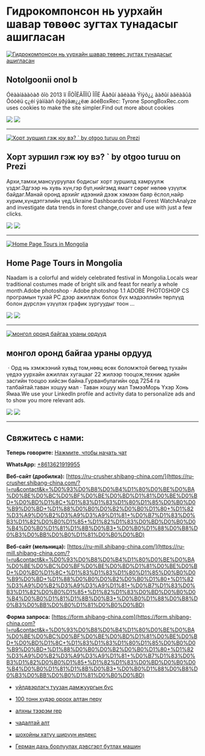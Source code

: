 # Гидрокомпонсон нь уурхайн шавар төвөөс зугтах тунадасыг ашигласан

<a href="https://swt.shibang-china.com/?l=ru&img&k=%D0%93%D0%B8%D0%B4%D1%80%D0%BE%D0%BA%D0%BE%D0%BC%D0%BF%D0%BE%D0%BD%D1%81%D0%BE%D0%BD+%D0%BD%D1%8C+%D1%83%D1%83%D1%80%D1%85%D0%B0%D0%B9%D0%BD+%D1%88%D0%B0%D0%B2%D0%B0%D1%80+%D1%82%D3%A9%D0%B2%D3%A9%D3%A9%D1%81+%D0%B7%D1%83%D0%B3%D1%82%D0%B0%D1%85+%D1%82%D1%83%D0%BD%D0%B0%D0%B4%D0%B0%D1%81%D1%8B%D0%B3+%D0%B0%D1%88%D0%B8%D0%B3%D0%BB%D0%B0%D1%81%D0%B0%D0%BD" target="_blank">![Гидрокомпонсон нь уурхайн шавар төвөөс зугтах тунадасыг ашигласан](http://static.shibang-china.com/all-800x300/814.jpg)</a>

## Notolgoonii onol b
&#211;&#235;&#224;&#224;&#237;&#225;&#224;&#224;&#242;&#224;&#240; &#245;&#238;&#242; 2013 &#238;&#237; &#205;&#206;&#210;&#206;&#203;&#195;&#206;&#206;&#205;&#219; &#206;&#205;&#206;&#203; &#195;&#224;&#240;&#251;&#237; &#224;&#226;&#235;&#224;&#227;&#224; &#221;&#237;&#253;&#245;&#191;&#191; &#227;&#224;&#240;&#251;&#237; &#224;&#226;&#235;&#224;&#227;&#251;&#227; &#213;&#243;&#243;&#235;&#252; &#231;&#191;&#233;&#237; &#255;&#224;&#236;&#237;&#224;&#224;&#241; &#245;&#253;&#240;&#253;&#227;&#230;&#191;&#191;&#235;&#230; &#225;&#243;&#233;BoxRec: Tyrone SpongBoxRec.com uses cookies to make the site simpler.Find out more about cookies


<a href="https://whatsapp.shibangsoft.com/WhatsApp.php" target="_blank" title="WhatsApp">![](http://static.shibang-china.com/icon/whatsapp.png)</a> <a href="https://swt.shibang-china.com/?l=ru&icon&k=%D0%93%D0%B8%D0%B4%D1%80%D0%BE%D0%BA%D0%BE%D0%BC%D0%BF%D0%BE%D0%BD%D1%81%D0%BE%D0%BD+%D0%BD%D1%8C+%D1%83%D1%83%D1%80%D1%85%D0%B0%D0%B9%D0%BD+%D1%88%D0%B0%D0%B2%D0%B0%D1%80+%D1%82%D3%A9%D0%B2%D3%A9%D3%A9%D1%81+%D0%B7%D1%83%D0%B3%D1%82%D0%B0%D1%85+%D1%82%D1%83%D0%BD%D0%B0%D0%B4%D0%B0%D1%81%D1%8B%D0%B3+%D0%B0%D1%88%D0%B8%D0%B3%D0%BB%D0%B0%D1%81%D0%B0%D0%BD" target="_blank">![](http://static.shibang-china.com/icon/chat-ru.png)</a>

---

<a href="https://swt.shibang-china.com/?l=ru&img&k=%D0%93%D0%B8%D0%B4%D1%80%D0%BE%D0%BA%D0%BE%D0%BC%D0%BF%D0%BE%D0%BD%D1%81%D0%BE%D0%BD+%D0%BD%D1%8C+%D1%83%D1%83%D1%80%D1%85%D0%B0%D0%B9%D0%BD+%D1%88%D0%B0%D0%B2%D0%B0%D1%80+%D1%82%D3%A9%D0%B2%D3%A9%D3%A9%D1%81+%D0%B7%D1%83%D0%B3%D1%82%D0%B0%D1%85+%D1%82%D1%83%D0%BD%D0%B0%D0%B4%D0%B0%D1%81%D1%8B%D0%B3+%D0%B0%D1%88%D0%B8%D0%B3%D0%BB%D0%B0%D1%81%D0%B0%D0%BD" target="_blank">![Хорт зуршил гэж юу вэ? ` by otgoo turuu on Prezi](http://static.shibang-china.com/all-800x300/774.jpg)</a>

## Хорт зуршил гэж юу вэ? ` by otgoo turuu on Prezi
Архи,тамхи,мансууруулах бодисыг хорт зуршилд хамруулж үздэг.Эдгээр нь хувь хүн,гэр бүл,нийгэмд ямагт сөрөг нөлөө үзүүлж байдаг.Манай оронд архийг идээний дээж хэмээн баяр ёслол,найр хурим,хүндэтгэлийн үед.Ukraine Dashboards Global Forest WatchAnalyze and investigate data trends in forest change,cover and use with just a few clicks.


<a href="https://whatsapp.shibangsoft.com/WhatsApp.php" target="_blank" title="WhatsApp">![](http://static.shibang-china.com/icon/whatsapp.png)</a> <a href="https://swt.shibang-china.com/?l=ru&icon&k=%D0%93%D0%B8%D0%B4%D1%80%D0%BE%D0%BA%D0%BE%D0%BC%D0%BF%D0%BE%D0%BD%D1%81%D0%BE%D0%BD+%D0%BD%D1%8C+%D1%83%D1%83%D1%80%D1%85%D0%B0%D0%B9%D0%BD+%D1%88%D0%B0%D0%B2%D0%B0%D1%80+%D1%82%D3%A9%D0%B2%D3%A9%D3%A9%D1%81+%D0%B7%D1%83%D0%B3%D1%82%D0%B0%D1%85+%D1%82%D1%83%D0%BD%D0%B0%D0%B4%D0%B0%D1%81%D1%8B%D0%B3+%D0%B0%D1%88%D0%B8%D0%B3%D0%BB%D0%B0%D1%81%D0%B0%D0%BD" target="_blank">![](http://static.shibang-china.com/icon/chat-ru.png)</a>

---

<a href="https://swt.shibang-china.com/?l=ru&img&k=%D0%93%D0%B8%D0%B4%D1%80%D0%BE%D0%BA%D0%BE%D0%BC%D0%BF%D0%BE%D0%BD%D1%81%D0%BE%D0%BD+%D0%BD%D1%8C+%D1%83%D1%83%D1%80%D1%85%D0%B0%D0%B9%D0%BD+%D1%88%D0%B0%D0%B2%D0%B0%D1%80+%D1%82%D3%A9%D0%B2%D3%A9%D3%A9%D1%81+%D0%B7%D1%83%D0%B3%D1%82%D0%B0%D1%85+%D1%82%D1%83%D0%BD%D0%B0%D0%B4%D0%B0%D1%81%D1%8B%D0%B3+%D0%B0%D1%88%D0%B8%D0%B3%D0%BB%D0%B0%D1%81%D0%B0%D0%BD" target="_blank">![Home Page Tours in Mongolia](http://static.shibang-china.com/all-800x300/1196.jpg)</a>

## Home Page Tours in Mongolia
Naadam is a colorful and widely celebrated festival in Mongolia.Locals wear traditional costumes made of bright silk and feast for nearly a whole month.Adobe photoshop&nbsp;&#0183;&#32;Adobe photoshop 1.1 ADOBE PHOTOSHOP CS програмын тухай РС дээр ажиллаж болох бүх мэдээллийн төрлүүд болон дүрслэн үзүүлэх график зургуудыг тоон …


<a href="https://whatsapp.shibangsoft.com/WhatsApp.php" target="_blank" title="WhatsApp">![](http://static.shibang-china.com/icon/whatsapp.png)</a> <a href="https://swt.shibang-china.com/?l=ru&icon&k=%D0%93%D0%B8%D0%B4%D1%80%D0%BE%D0%BA%D0%BE%D0%BC%D0%BF%D0%BE%D0%BD%D1%81%D0%BE%D0%BD+%D0%BD%D1%8C+%D1%83%D1%83%D1%80%D1%85%D0%B0%D0%B9%D0%BD+%D1%88%D0%B0%D0%B2%D0%B0%D1%80+%D1%82%D3%A9%D0%B2%D3%A9%D3%A9%D1%81+%D0%B7%D1%83%D0%B3%D1%82%D0%B0%D1%85+%D1%82%D1%83%D0%BD%D0%B0%D0%B4%D0%B0%D1%81%D1%8B%D0%B3+%D0%B0%D1%88%D0%B8%D0%B3%D0%BB%D0%B0%D1%81%D0%B0%D0%BD" target="_blank">![](http://static.shibang-china.com/icon/chat-ru.png)</a>

---

<a href="https://swt.shibang-china.com/?l=ru&img&k=%D0%93%D0%B8%D0%B4%D1%80%D0%BE%D0%BA%D0%BE%D0%BC%D0%BF%D0%BE%D0%BD%D1%81%D0%BE%D0%BD+%D0%BD%D1%8C+%D1%83%D1%83%D1%80%D1%85%D0%B0%D0%B9%D0%BD+%D1%88%D0%B0%D0%B2%D0%B0%D1%80+%D1%82%D3%A9%D0%B2%D3%A9%D3%A9%D1%81+%D0%B7%D1%83%D0%B3%D1%82%D0%B0%D1%85+%D1%82%D1%83%D0%BD%D0%B0%D0%B4%D0%B0%D1%81%D1%8B%D0%B3+%D0%B0%D1%88%D0%B8%D0%B3%D0%BB%D0%B0%D1%81%D0%B0%D0%BD" target="_blank">![монгол оронд байгаа ураны ордууд](http://static.shibang-china.com/all-800x300/812.jpg)</a>

## монгол оронд байгаа ураны ордууд
&nbsp;&#0183;&#32;Орд нь хэмжээний хувьд том,нөөц өсөх боломжтой бөгөөд тухайн үедээ уурхайн ажиллах хугацааг 22 жилээр тооцож,техник эдийн засгийн тооцоо хийсэн байна.Гурванбулагийн орд 7254 га талбайтай.таван хошуу мал&nbsp;&#0183;&#32;Таван хошуу мал ТэмээМорь Үхэр Хонь Ямаа.We use your LinkedIn profile and activity data to personalize ads and to show you more relevant ads.


<a href="https://whatsapp.shibangsoft.com/WhatsApp.php" target="_blank" title="WhatsApp">![](http://static.shibang-china.com/icon/whatsapp.png)</a> <a href="https://swt.shibang-china.com/?l=ru&icon&k=%D0%93%D0%B8%D0%B4%D1%80%D0%BE%D0%BA%D0%BE%D0%BC%D0%BF%D0%BE%D0%BD%D1%81%D0%BE%D0%BD+%D0%BD%D1%8C+%D1%83%D1%83%D1%80%D1%85%D0%B0%D0%B9%D0%BD+%D1%88%D0%B0%D0%B2%D0%B0%D1%80+%D1%82%D3%A9%D0%B2%D3%A9%D3%A9%D1%81+%D0%B7%D1%83%D0%B3%D1%82%D0%B0%D1%85+%D1%82%D1%83%D0%BD%D0%B0%D0%B4%D0%B0%D1%81%D1%8B%D0%B3+%D0%B0%D1%88%D0%B8%D0%B3%D0%BB%D0%B0%D1%81%D0%B0%D0%BD" target="_blank">![](http://static.shibang-china.com/icon/chat-ru.png)</a>

---
## Свяжитесь с нами:

**Теперь говорите:** [Нажмите, чтобы начать чат](https://swt.shibang-china.com?l=ru&contact&k=%D0%93%D0%B8%D0%B4%D1%80%D0%BE%D0%BA%D0%BE%D0%BC%D0%BF%D0%BE%D0%BD%D1%81%D0%BE%D0%BD+%D0%BD%D1%8C+%D1%83%D1%83%D1%80%D1%85%D0%B0%D0%B9%D0%BD+%D1%88%D0%B0%D0%B2%D0%B0%D1%80+%D1%82%D3%A9%D0%B2%D3%A9%D3%A9%D1%81+%D0%B7%D1%83%D0%B3%D1%82%D0%B0%D1%85+%D1%82%D1%83%D0%BD%D0%B0%D0%B4%D0%B0%D1%81%D1%8B%D0%B3+%D0%B0%D1%88%D0%B8%D0%B3%D0%BB%D0%B0%D1%81%D0%B0%D0%BD)

**WhatsApp:**  [+8613621919955](https://whatsapp.shibangsoft.com/WhatsApp.php)

**Веб-сайт (дробилка):** [https://ru-crusher.shibang-china.com/](https://ru-crusher.shibang-china.com/?l=ru&contact&k=%D0%93%D0%B8%D0%B4%D1%80%D0%BE%D0%BA%D0%BE%D0%BC%D0%BF%D0%BE%D0%BD%D1%81%D0%BE%D0%BD+%D0%BD%D1%8C+%D1%83%D1%83%D1%80%D1%85%D0%B0%D0%B9%D0%BD+%D1%88%D0%B0%D0%B2%D0%B0%D1%80+%D1%82%D3%A9%D0%B2%D3%A9%D3%A9%D1%81+%D0%B7%D1%83%D0%B3%D1%82%D0%B0%D1%85+%D1%82%D1%83%D0%BD%D0%B0%D0%B4%D0%B0%D1%81%D1%8B%D0%B3+%D0%B0%D1%88%D0%B8%D0%B3%D0%BB%D0%B0%D1%81%D0%B0%D0%BD)

**Веб-сайт (мельница):** [https://ru-mill.shibang-china.com/](https://ru-mill.shibang-china.com/?l=ru&contact&k=%D0%93%D0%B8%D0%B4%D1%80%D0%BE%D0%BA%D0%BE%D0%BC%D0%BF%D0%BE%D0%BD%D1%81%D0%BE%D0%BD+%D0%BD%D1%8C+%D1%83%D1%83%D1%80%D1%85%D0%B0%D0%B9%D0%BD+%D1%88%D0%B0%D0%B2%D0%B0%D1%80+%D1%82%D3%A9%D0%B2%D3%A9%D3%A9%D1%81+%D0%B7%D1%83%D0%B3%D1%82%D0%B0%D1%85+%D1%82%D1%83%D0%BD%D0%B0%D0%B4%D0%B0%D1%81%D1%8B%D0%B3+%D0%B0%D1%88%D0%B8%D0%B3%D0%BB%D0%B0%D1%81%D0%B0%D0%BD)

**Форма запроса:** [https://form.shibang-china.com](https://form.shibang-china.com?l=ru&contact&k=%D0%93%D0%B8%D0%B4%D1%80%D0%BE%D0%BA%D0%BE%D0%BC%D0%BF%D0%BE%D0%BD%D1%81%D0%BE%D0%BD+%D0%BD%D1%8C+%D1%83%D1%83%D1%80%D1%85%D0%B0%D0%B9%D0%BD+%D1%88%D0%B0%D0%B2%D0%B0%D1%80+%D1%82%D3%A9%D0%B2%D3%A9%D3%A9%D1%81+%D0%B7%D1%83%D0%B3%D1%82%D0%B0%D1%85+%D1%82%D1%83%D0%BD%D0%B0%D0%B4%D0%B0%D1%81%D1%8B%D0%B3+%D0%B0%D1%88%D0%B8%D0%B3%D0%BB%D0%B0%D1%81%D0%B0%D0%BD)

* [үйлдвэрлэгч туузан дамжуургын бүс](../129/%D2%AF%D0%B9%D0%BB%D0%B4%D0%B2%D1%8D%D1%80%D0%BB%D1%8D%D0%B3%D1%87%20%D1%82%D1%83%D1%83%D0%B7%D0%B0%D0%BD%20%D0%B4%D0%B0%D0%BC%D0%B6%D1%83%D1%83%D1%80%D0%B3%D1%8B%D0%BD%20%D0%B1%D2%AF%D1%81.md)

* [100 тонн хүдэр ороох алтан перу](../129/100%20%D1%82%D0%BE%D0%BD%D0%BD%20%D1%85%D2%AF%D0%B4%D1%8D%D1%80%20%D0%BE%D1%80%D0%BE%D0%BE%D1%85%20%D0%B0%D0%BB%D1%82%D0%B0%D0%BD%20%D0%BF%D0%B5%D1%80%D1%83.md)

* [алхны тээрэм rep](../129/%D0%B0%D0%BB%D1%85%D0%BD%D1%8B%20%D1%82%D1%8D%D1%8D%D1%80%D1%8D%D0%BC%20rep.md)

* [чадалтай алт](../128/%D1%87%D0%B0%D0%B4%D0%B0%D0%BB%D1%82%D0%B0%D0%B9%20%D0%B0%D0%BB%D1%82.md)

* [шохойны хатуу ширүүн индекс](../129/%D1%88%D0%BE%D1%85%D0%BE%D0%B9%D0%BD%D1%8B%20%D1%85%D0%B0%D1%82%D1%83%D1%83%20%D1%88%D0%B8%D1%80%D2%AF%D2%AF%D0%BD%20%D0%B8%D0%BD%D0%B4%D0%B5%D0%BA%D1%81.md)

* [Герман дахь борлуулах дэвсгэрт бутлах машин](../129/%D0%93%D0%B5%D1%80%D0%BC%D0%B0%D0%BD%20%D0%B4%D0%B0%D1%85%D1%8C%20%D0%B1%D0%BE%D1%80%D0%BB%D1%83%D1%83%D0%BB%D0%B0%D1%85%20%D0%B4%D1%8D%D0%B2%D1%81%D0%B3%D1%8D%D1%80%D1%82%20%D0%B1%D1%83%D1%82%D0%BB%D0%B0%D1%85%20%D0%BC%D0%B0%D1%88%D0%B8%D0%BD.md)